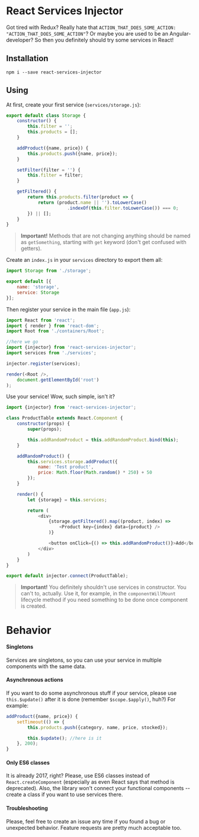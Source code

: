 React Services Injector
===================
Got tired with Redux? Really hate that `ACTION_THAT_DOES_SOME_ACTION: "ACTION_THAT_DOES_SOME_ACTION"`? Or maybe you are used to be an Angular-developer? So then you definitely should try some services in React!

Installation
-------------
`npm i --save react-services-injector`

Using
-------------
At first, create your first service (`services/storage.js`):
```javascript
export default class Storage {
    constructor() {
        this.filter = '';
        this.products = [];
    }

    addProduct({name, price}) {
        this.products.push({name, price});
    }

    setFilter(filter = '') {
        this.filter = filter;
    }

    getFiltered() {
        return this.products.filter(product => {
            return (product.name || '').toLowerCase()
                       .indexOf(this.filter.toLowerCase()) === 0;
        }) || [];
    }
}
```

> **Important!** Methods that are not changing anything should be named as `getSomething`, starting with `get` keyword (don't get confused with getters).

Create an `index.js` in your `services` directory to export them all:
```javascript
import Storage from './storage';

export default [{
    name: 'storage',
    service: Storage
}];
```

Then register your service in the main file (`app.js`):
```javascript
import React from 'react';
import { render } from 'react-dom';
import Root from './containers/Root';

//here we go
import {injector} from 'react-services-injector';
import services from './services';

injector.register(services);

render(<Root />,
    document.getElementById('root')
);
```

Use your service! Wow, such simple, isn't it?
```javascript
import {injector} from 'react-services-injector';

class ProductTable extends React.Component {
    constructor(props) {
        super(props);

        this.addRandomProduct = this.addRandomProduct.bind(this);
    }

    addRandomProduct() {
        this.services.storage.addProduct({
            name: 'Test product',
            price: Math.floor(Math.random() * 250) + 50
        });
    }

    render() {
        let {storage} = this.services;

        return (
            <div>
                {storage.getFiltered().map((product, index) =>
                    <Product key={index} data={product} />
                )}

                <button onClick={() => this.addRandomProduct()}>Add</button>
            </div>
        )
    }
}

export default injector.connect(ProductTable);
```

> **Important!** You definitely shouldn't use services in constructor. You can't to, actually. Use it, for example, in the `componentWillMount` lifecycle method if you need something to be done once component is created.

Behavior
===
#### Singletons
Services are singletons, so you can use your service in multiple components with the same data.

#### Asynchronous actions
If you want to do some asynchronous stuff if your service, please use `this.$update()` after it is done (remember `$scope.$apply()`, huh?) For example:
```javascript
addProduct({name, price}) {
    setTimeout(() => {
        this.products.push({category, name, price, stocked});

        this.$update(); //here is it
    }, 200);
}
```
#### Only ES6 classes
It is already 2017, right? Please, use ES6 classes instead of `React.createComponent` (especially as even React says that method is deprecated). Also, the library won't connect your functional components -- create a class if you want to use services there.

#### Troubleshooting
Please, feel free to create an issue any time if you found a bug or unexpected behavior.
Feature requests are pretty much acceptable too.

